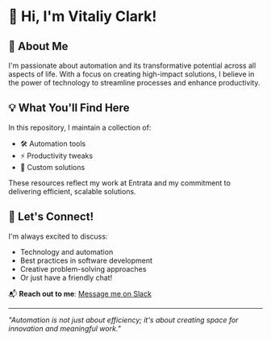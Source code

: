 # 👋 Hi, I'm Vitaliy Clark!

## 🚀 About Me
I'm passionate about automation and its transformative potential across all aspects of life. With a focus on creating high-impact solutions, I believe in the power of technology to streamline processes and enhance productivity.

## 💡 What You'll Find Here
In this repository, I maintain a collection of:
- 🛠️ Automation tools
- ⚡ Productivity tweaks
- 🔧 Custom solutions

These resources reflect my work at Entrata and my commitment to delivering efficient, scalable solutions.

## 🤝 Let's Connect!
I'm always excited to discuss:
- Technology and automation
- Best practices in software development
- Creative problem-solving approaches
- Or just have a friendly chat!

📬 **Reach out to me**: [Message me on Slack](https://entrata.slack.com/team/vitaliy.clark)

---
*"Automation is not just about efficiency; it's about creating space for innovation and meaningful work."*
